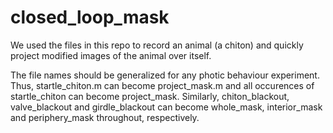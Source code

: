 # closed_loop_mask

We used the files in this repo to record an animal (a chiton) and quickly
project modified images of the animal over itself.

The file names should be generalized for any photic behaviour experiment. Thus,
startle_chiton.m can become project_mask.m and all occurences of startle_chiton
can become project_mask. Similarly, chiton_blackout, valve_blackout and girdle_blackout can become whole_mask, interior_mask and periphery_mask throughout, respectively.
